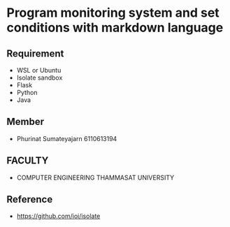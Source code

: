 # Program monitoring system and set conditions with markdown language
## Requirement
* WSL or Ubuntu
* Isolate sandbox
* Flask
* Python
* Java

## Member
* Phurinat Sumateyajarn 6110613194
## FACULTY
* COMPUTER ENGINEERING THAMMASAT UNIVERSITY
## Reference
* https://github.com/ioi/isolate